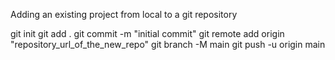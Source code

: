 

Adding an existing project from local to a git repository

git init
git add  .
git commit -m "initial commit"
git remote add origin "repository_url_of_the_new_repo"
git branch -M main
git push -u origin main